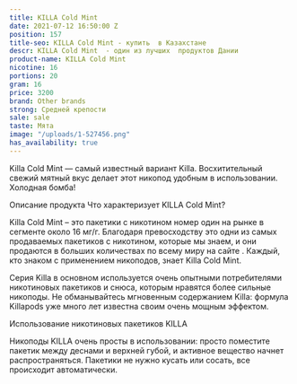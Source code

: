 ```yaml
---
title: KILLA Cold Mint
date: 2021-07-12 16:50:00 Z
position: 157
title-seo: KILLA Cold Mint - купить  в Казахстане
descr: KILLA Cold Mint  - один из лучших  продуктов Дании
product-name: KILLA Cold Mint
nicotine: 16
portions: 20
gram: 16
price: 3200
brand: Other brands
strong: Средней крепости
sale: sale
taste: Мята
image: "/uploads/1-527456.png"
has_availability: true
---
```


Killa Cold Mint — самый известный вариант Killa. Восхитительный свежий мятный вкус делает этот никопод удобным в использовании. Холодная бомба!


Описание продукта
Что характеризует KILLA Cold Mint?

Killa Cold Mint – это пакетики с никотином номер один на рынке в сегменте около 16 мг/г. Благодаря превосходству это одни из самых продаваемых пакетиков с никотином, которые мы знаем, и они продаются в больших количествах по всему миру на сайте . Каждый, кто знаком с применением никоподов, знает Killa Cold Mint.

Серия Killa в основном используется очень опытными потребителями никотиновых пакетиков и снюса, которым нравятся более сильные никоподы. Не обманывайтесь мгновенным содержанием Killa: формула Killapods уже много лет известна своим очень мощным эффектом.

Использование никотиновых пакетиков KILLA

Никоподы KILLA очень просты в использовании: просто поместите пакетик между деснами и верхней губой, и активное вещество начнет распространяться. Пакетики не нужно кусать или сосать, все происходит автоматически.